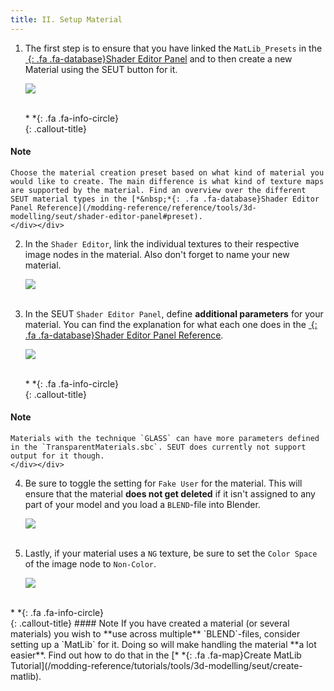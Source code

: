 ```yaml
---
title: II. Setup Material
---
```

1. The first step is to ensure that you have linked the `MatLib_Presets` in the [*&nbsp;*{: .fa .fa-database}Shader Editor Panel](/modding-reference/reference/tools/3d-modelling/seut/shader-editor-panel) and to then create a new Material using the SEUT button for it.

    ![](/modding-reference/assets/images/tutorials/seut/create-material_button.png)
<br><br/>

    <div class="callout-block callout-info"><div class="icon-holder">*&nbsp;*{: .fa .fa-info-circle}
    </div><div class="content">
    {: .callout-title}
#### Note
    Choose the material creation preset based on what kind of material you would like to create. The main difference is what kind of texture maps are supported by the material. Find an overview over the different SEUT material types in the [*&nbsp;*{: .fa .fa-database}Shader Editor Panel Reference](/modding-reference/reference/tools/3d-modelling/seut/shader-editor-panel#preset).
    </div></div>

2. In the `Shader Editor`, link the individual textures to their respective image nodes in the material. Also don't forget to name your new material.

    ![](/modding-reference/assets/images/tutorials/seut/create-material_nodes.png)
<br><br/>

3. In the SEUT `Shader Editor Panel`, define **additional parameters** for your material. You can find the explanation for what each one does in the [*&nbsp;*{: .fa .fa-database}Shader Editor Panel Reference](/modding-reference/reference/tools/3d-modelling/seut/shader-editor-panel#preset). 

    ![](/modding-reference/assets/images/tutorials/seut/create-material_params.png)
<br><br/>

    <div class="callout-block callout-info"><div class="icon-holder">*&nbsp;*{: .fa .fa-info-circle}
    </div><div class="content">
    {: .callout-title}
#### Note
    Materials with the technique `GLASS` can have more parameters defined in the `TransparentMaterials.sbc`. SEUT does currently not support output for it though.
    </div></div>

4. Be sure to toggle the setting for `Fake User` for the material. This will ensure that the material **does not get deleted** if it isn't assigned to any part of your model and you load a `BLEND`-file into Blender.

    ![](/modding-reference/assets/images/tutorials/seut/create-material_fakeuser.png)
<br><br/>

5. Lastly, if your material uses a `NG` texture, be sure to set the `Color Space` of the image node to `Non-Color`.

    ![](/modding-reference/assets/images/tutorials/seut/create-material_colorspace.png)
<br><br/>

<div class="callout-block callout-info"><div class="icon-holder">*&nbsp;*{: .fa .fa-info-circle}
</div><div class="content">
{: .callout-title}
#### Note
If you have created a material (or several materials) you wish to **use across multiple** `BLEND`-files, consider setting up a `MatLib` for it. Doing so will make handling the material **a lot easier**. Find out how to do that in the [*&nbsp;*{: .fa .fa-map}Create MatLib Tutorial](/modding-reference/tutorials/tools/3d-modelling/seut/create-matlib).
</div></div>
